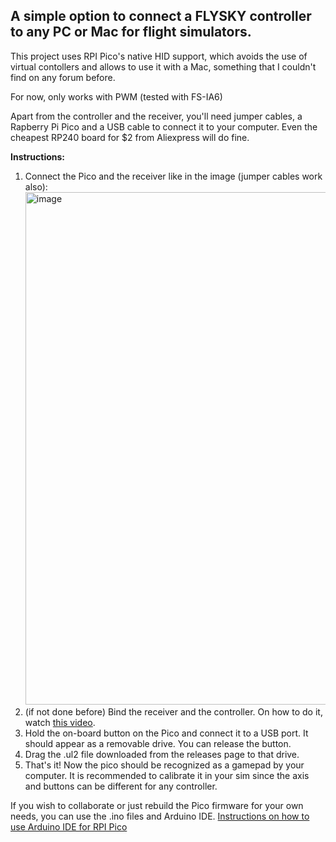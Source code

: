 <h2>
A simple option to connect a FLYSKY controller to any PC or Mac for flight simulators.
</h2>
<p>
This project uses RPI Pico's native HID support, which avoids the use of virtual contollers and allows to use it with a Mac, something that I couldn't find on any forum before.

For now, only works with PWM (tested with FS-IA6)

Apart from the controller and the receiver, you'll need jumper cables, a Rapberry Pi Pico and a USB cable to connect it to your computer. Even the cheapest RP240 board for $2 from Aliexpress will do fine.
</p>

<b>Instructions:</b>
<ol>
  <li>Connect the Pico and the receiver like in the image (jumper cables work also):
  <img width="820" alt="image" src="https://github.com/user-attachments/assets/14a9b0cd-6908-4765-8e00-24662e367523" />
    </li>
  <li>(if not done before) Bind the receiver and the controller. On how to do it, watch <a href="https://www.google.com/search?q=fs-ia6+binding&sca_esv=c1daa74f5b79c9cd&rlz=1C5CHFA_enES1060ES1060&udm=2&biw=1680&bih=962&sxsrf=AHTn8zpQ3h7FtCNBa6pQPiV8gF4jig6Kqw%3A1743081200241&ei=8E7lZ8S0Due6i-gPkuy7oQU&ved=0ahUKEwjE7IS-q6qMAxVn3QIHHRL2LlQQ4dUDCBE&uact=5&oq=fs-ia6+binding&gs_lp=EgNpbWciDmZzLWlhNiBiaW5kaW5nMgUQABiABDIGEAAYBRgeSPwTUMgBWNcScAJ4AJABAJgBUKABqAWqAQE5uAEDyAEA-AEBmAIKoAKMBcICBxAjGCcYyQLCAgYQABgHGB7CAgoQABiABBhDGIoFwgIEEAAYHsICBhAAGAgYHpgDAIgGAZIHAjEwoAfIErIHATi4B_oE&sclient=img#vhid=ZXcVvIt5zVw37M&vssid=mosaic">this video</a>.</li>
  <li>Hold the on-board button on the Pico and connect it to a USB port. It should appear as a removable drive. You can release the button.</li>
  <li>Drag the .ul2 file downloaded from the <a>releases</a> page to that drive.</li>  
  <li>That's it! Now the pico should be recognized as a gamepad by your computer. It is recommended to calibrate it in your sim since the axis and buttons can be different for any controller.</li>
</ol>

<p>
  If you wish to collaborate or just rebuild the Pico firmware for your own needs, you can use the .ino files and Arduino IDE. <a href="https://randomnerdtutorials.com/programming-raspberry-pi-pico-w-arduino-ide/">Instructions on how to use Arduino IDE for RPI Pico</a>
</p>
